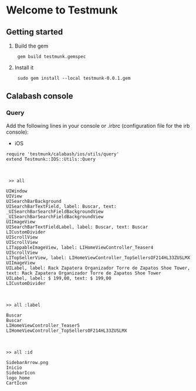 # Welcome to Testmunk





## Getting started

1. Build the gem

        gem build testmunk.gemspec

2. Install it

        sudo gem install --local testmunk-0.0.1.gem

## Calabash console

### Query

Add the following lines in your console or .irbrc (configuration file for the irb console):

- iOS

```
require 'testmunk/calabash/ios/utils/query'
extend Testmunk::IOS::Utils::Query
```
<br />	

```
 >> all
 
UIWindow
UIView
UISearchBarBackground
UISearchBarTextField, label: Buscar, text: 
_UISearchBarSearchFieldBackgroundView
_UISearchBarSearchFieldBackgroundView
UIImageView
UISearchBarTextFieldLabel, label: Buscar, text: Buscar
LICustomDivider
UIScrollView
UIScrollView
LITappableImageView, label: LIHomeViewController_Teaser4
UIScrollView
LITopSellerView, label: LIHomeViewController_TopSellersOF214HL33ZUSLMX
UIImageView
UILabel, label: Rack Zapatera Organizador Torre de Zapatos Shoe Tower, text: Rack Zapatera Organizador Torre de Zapatos Shoe Tower
UILabel, label: $ 199,00, text: $ 199,00
LICustomDivider
```
<br />

```	
>> all :label
	
Buscar
Buscar
LIHomeViewController_Teaser5
LIHomeViewController_TopSellersOF214HL33ZUSLMX
```

<br />

```
>> all :id

SidebarArrow.png
Inicio
SidebarIcon
logo_home
CartIcon
```


